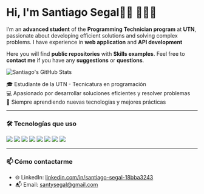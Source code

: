 <h1>Hi, I'm Santiago Segal👋🏽 👨🏽‍💻</h1>
<p>I’m an <strong>advanced student</strong> of the <strong>Programming Technician program</strong> at <strong>UTN</strong>, passionate about developing efficient solutions and solving complex problems. I have experience in <strong>web application</strong> and <strong>API development</strong></p>

<p>Here you will find <strong>public repositories</strong> with <strong>Skills examples</strong>. Feel free to <strong>contact me</strong> if you have any <strong>suggestions</strong> or <strong>questions</strong>.</p>



<img alt="Santiago's GitHub Stats" src="https://github-readme-stats.vercel.app/api?username=Santucho12&amp;show_icons=true&amp;include_all_commits=true&amp;count_private=true&amp;bg_color=ffffff&amp;title_color=3399ff&amp;text_color=242424ff&amp;icon_color=3455ccff&amp;ring_color=3399ff">


<p>
🎓 Estudiante de la UTN - Tecnicatura en programación<br>
💻 Apasionado por desarrollar soluciones eficientes y resolver problemas<br>
🚀 Siempre aprendiendo nuevas tecnologías y mejores prácticas
</p>

---

### 🛠️ Tecnologías que uso
<p align="left">
  <img src="https://img.shields.io/badge/-C%23-239120?style=flat&logo=c-sharp&logoColor=white" />
  <img src="https://img.shields.io/badge/-.NET-512BD4?style=flat&logo=dotnet&logoColor=white" />
  <img src="https://img.shields.io/badge/-ASP.NET-512BD4?style=flat&logo=dotnet&logoColor=white" />
  <img src="https://img.shields.io/badge/-ADO.NET-512BD4?style=flat&logo=dotnet&logoColor=white" />
  <img src="https://img.shields.io/badge/-Entity%20Framework-6DB33F?style=flat&logo=.net&logoColor=white" />
  <img src="https://img.shields.io/badge/-SQL-4479A1?style=flat&logo=postgresql&logoColor=white" />
  <img src="https://img.shields.io/badge/-MongoDB-47A248?style=flat&logo=mongodb&logoColor=white" />
  <img src="https://img.shields.io/badge/-Python-3776AB?style=flat&logo=python&logoColor=white" />
</p>

---

### 📫 Cómo contactarme
- 🌐 LinkedIn: [linkedin.com/in/santiago-segal-18bba3243](https://linkedin.com/in/santiago-segal-18bba3243)
- 📬 Email: santysegal@gmail.com
